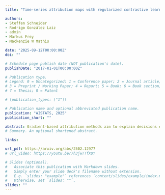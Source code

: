 ```yaml
---
title: "Time-series attribution maps with regularized contrastive learning"

authors:
- Steffen Schneider
- Rodrigo González Laiz
- admin
- Markus Frey
- Mackenzie W Mathis

date: "2025-09-12T00:00:00Z"
doi: ""

# Schedule page publish date (NOT publication's date).
publishDate: "2017-01-01T00:00:00Z"

# Publication type.
# Legend: 0 = Uncategorized; 1 = Conference paper; 2 = Journal article;
# 3 = Preprint / Working Paper; 4 = Report; 5 = Book; 6 = Book section;
# 7 = Thesis; 8 = Patent

# (publication_types: ["1"])

# Publication name and optional abbreviated publication name.
publication: "AISTATS, 2025"
publication_short: ""

abstract: Gradient-based attribution methods aim to explain decisions of deep learning models, but so far lack identifiability guarantees. Here, we propose a method to generate attribution maps with identifiability guarantees by developing a regularized contrastive learning algorithm (RegCL) trained on time-series data. We show theoretically that RegCL has favorable properties for identifying the Jacobian matrix of the data generating process. Empirically, we demonstrate robust approximation of zero vs. non-zero entries in the ground-truth attribution map on synthetic datasets, and significant improvements across previous attribution methods based on feature ablation, Shapley values, and other gradient-based methods. Our work constitutes a first example of identifiable inference of time-series attribution maps, and opens avenues better understanding of time-series data, such as for neural dynamics and decision-processes within neural networks.
# Summary. An optional shortened abstract.

links:

url_pdf: https://arxiv.org/abs/2502.12977
# url_video: https://youtu.be/7h3jwTTfXUY

# Slides (optional).
#   Associate this publication with Markdown slides.
#   Simply enter your slide deck's filename without extension.
#   E.g. `slides: "example"` references `content/slides/example/index.md`.
#   Otherwise, set `slides: ""`.
slides: ""
---
```


